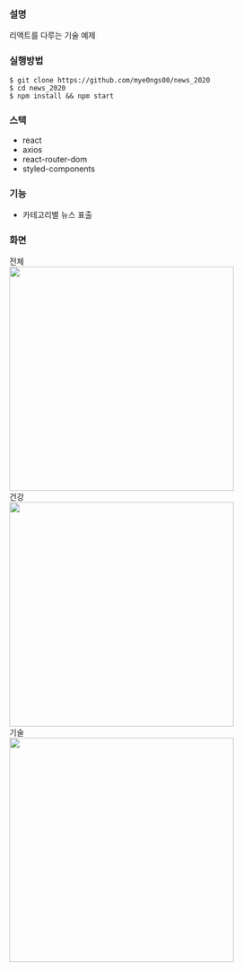 ### 설명
  리액트를 다루는 기술 예제

### 실행방법
`$ git clone https://github.com/mye0ngs00/news_2020`<br/>
`$ cd news_2020`<br/>
`$ npm install && npm start`<br/>


### 스택
- react
- axios
- react-router-dom
- styled-components

### 기능
- 카테고리별 뉴스 표출

### 화면
 전체 <br/>
<img width="400" src="https://user-images.githubusercontent.com/59429060/84567413-875d2080-adb3-11ea-8980-cbf2c29651ab.png">
<br/> 건강 <br/>
<img width="400" src="https://user-images.githubusercontent.com/59429060/84567543-5e895b00-adb4-11ea-8ce0-1ab9413365de.png">
<br/> 기술 <br/>
<img width="400" src="https://user-images.githubusercontent.com/59429060/84567547-6943f000-adb4-11ea-835b-fee6cf30cf42.png">
